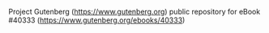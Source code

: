 Project Gutenberg (https://www.gutenberg.org) public repository for eBook #40333 (https://www.gutenberg.org/ebooks/40333)
